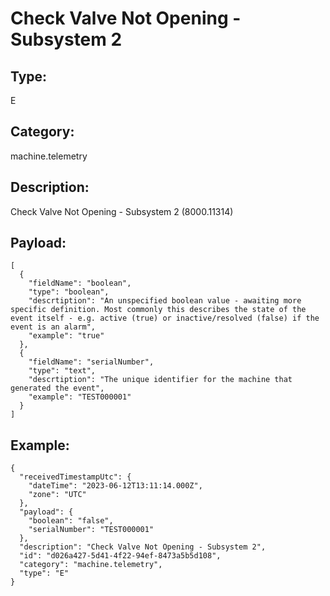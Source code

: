 # Check Valve Not Opening - Subsystem 2

## Type:

E

## Category:

machine.telemetry

## Description: 

Check Valve Not Opening - Subsystem 2 (8000.11314)

## Payload:

```
[
  {
    "fieldName": "boolean",
    "type": "boolean",
    "descrtiption": "An unspecified boolean value - awaiting more specific definition. Most commonly this describes the state of the event itself - e.g. active (true) or inactive/resolved (false) if the event is an alarm",
    "example": "true"
  },
  {
    "fieldName": "serialNumber",
    "type": "text",
    "descrtiption": "The unique identifier for the machine that generated the event",
    "example": "TEST000001"
  }
]
```

## Example:

```
{
  "receivedTimestampUtc": {
    "dateTime": "2023-06-12T13:11:14.000Z",
    "zone": "UTC"
  },
  "payload": {
    "boolean": "false",
    "serialNumber": "TEST000001"
  },
  "description": "Check Valve Not Opening - Subsystem 2",
  "id": "d026a427-5d41-4f22-94ef-8473a5b5d108",
  "category": "machine.telemetry",
  "type": "E"
}
```
